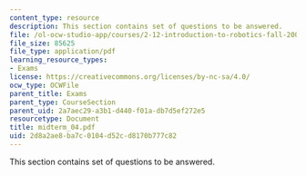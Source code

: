 ```yaml
---
content_type: resource
description: This section contains set of questions to be answered.
file: /ol-ocw-studio-app/courses/2-12-introduction-to-robotics-fall-2005/2d8a2ae8ba7c0104d52cd8170b777c82_midterm_04.pdf
file_size: 85625
file_type: application/pdf
learning_resource_types:
- Exams
license: https://creativecommons.org/licenses/by-nc-sa/4.0/
ocw_type: OCWFile
parent_title: Exams
parent_type: CourseSection
parent_uid: 2a7aec29-a3b1-d440-f01a-db7d5ef272e5
resourcetype: Document
title: midterm_04.pdf
uid: 2d8a2ae8-ba7c-0104-d52c-d8170b777c82
---
```

This section contains set of questions to be answered.